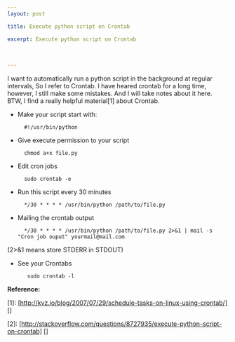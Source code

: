 ```yaml
---
layout: post

title: Execute python script on Crontab

excerpt: Execute python script on Crontab
 
 
 
---
```


I want to automatically run a python script in the background at regular intervals, So I refer to Crontab. I have heared crontab for a long time, however, I still make some mistakes. And I will take notes about it here. BTW, I find a really helpful material\[1\] about Crontab. 

* Make your script start with:

        #!/usr/bin/python
* Give execute permission to your script

        chmod a+x file.py
* Edit cron jobs

        sudo crontab -e
* Run this script every 30 minutes

        */30 * * * * /usr/bin/python /path/to/file.py
* Mailing the crontab output

        */30 * * * * /usr/bin/python /path/to/file.py 2>&1 | mail -s "Cron job ouput" yourmail@mail.com

 (2>&1 means store STDERR in STDOUT)
 
* See your Crontabs

         sudo crontab -l
    
**Reference:**

\[1\]: [http://kvz.io/blog/2007/07/29/schedule-tasks-on-linux-using-crontab/] []

\[2\]: [http://stackoverflow.com/questions/8727935/execute-python-script-on-crontab] []
